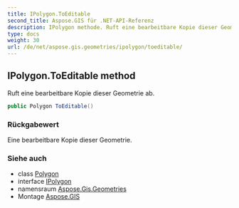```yaml
---
title: IPolygon.ToEditable
second_title: Aspose.GIS für .NET-API-Referenz
description: IPolygon methode. Ruft eine bearbeitbare Kopie dieser Geometrie ab.
type: docs
weight: 30
url: /de/net/aspose.gis.geometries/ipolygon/toeditable/
---
```

## IPolygon.ToEditable method

Ruft eine bearbeitbare Kopie dieser Geometrie ab.

```csharp
public Polygon ToEditable()
```

### Rückgabewert

Eine bearbeitbare Kopie dieser Geometrie.

### Siehe auch

* class [Polygon](../../polygon/)
* interface [IPolygon](../)
* namensraum [Aspose.Gis.Geometries](../../ipolygon/)
* Montage [Aspose.GIS](../../../)


